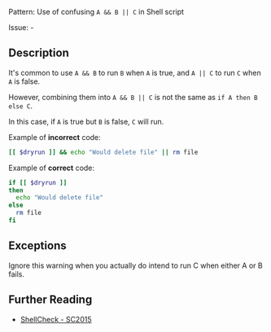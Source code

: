 Pattern: Use of confusing `A && B || C` in Shell script

Issue: -

## Description

It's common to use `A && B` to run `B` when `A` is true, and `A || C` to run `C` when `A` is false.

However, combining them into `A && B || C` is not the same as `if A then B else C`.

In this case, if `A` is true but `B` is false, `C` will run.

Example of **incorrect** code:

```sh
[[ $dryrun ]] && echo "Would delete file" || rm file
```

Example of **correct** code:

```sh
if [[ $dryrun ]]
then
  echo "Would delete file"
else
  rm file
fi
```

## Exceptions

Ignore this warning when you actually do intend to run C when either A or B fails.

## Further Reading

* [ShellCheck - SC2015](https://github.com/koalaman/shellcheck/wiki/SC2015)
